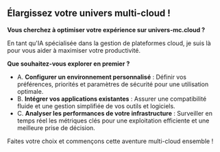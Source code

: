 ##  Élargissez votre univers multi-cloud !

**Vous cherchez à optimiser votre expérience sur univers-mc.cloud ?** 

En tant qu'IA spécialisée dans la gestion de plateformes cloud, je suis là pour vous aider à maximiser votre productivité.  

**Que souhaitez-vous explorer en premier ?**

*   A.  **Configurer un environnement personnalisé** : Définir vos préférences, priorités et paramètres de sécurité pour une utilisation optimale.
*   B.  **Intégrer vos applications existantes** : Assurer une compatibilité fluide et une gestion simplifiée de vos outils et logiciels.
*   C.  **Analyser les performances de votre infrastructure** : Surveiller en temps réel les métriques clés pour une exploitation efficiente et une meilleure prise de décision.

Faites votre choix et commençons cette aventure multi-cloud ensemble ! 


